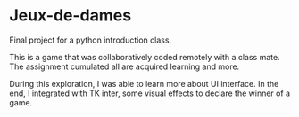 # Jeux-de-dames

Final project for a python introduction class.

This is a game that was collaboratively coded remotely with a class mate. The assignment cumulated all are acquired learning and more. 

During this exploration, I was able to learn more about UI interface. In the end, I integrated with TK inter, some visual effects to declare the winner of a game.

